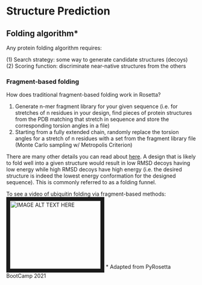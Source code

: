 # Structure Prediction
## Folding algorithm*
Any protein folding algorithm requires:

(1) Search strategy: some way to generate candidate structures (decoys)
(2) Scoring function: discriminate near-native structures from the others

### Fragment-based folding
How does traditional fragment-based folding work in Rosetta? 

1. Generate n-mer fragment library for your given sequence (i.e. for stretches of n residues in your design, find pieces of protein structures from the PDB matching that stretch in sequence and store the corresponding torsion angles in a file)
2. Starting from a fully extended chain, randomly replace the torsion angles for a stretch of n residues with a set from the fragment library file (Monte Carlo sampling w/ Metropolis Criterion)

There are many other details you can read about [here](https://new.rosettacommons.org/docs/latest/application_documentation/structure_prediction/abinitio). A design that is likely to fold well into a given structure would result in low RMSD decoys having low energy while high RMSD decoys have high energy (i.e. the desired structure is indeed the lowest energy conformation for the designed sequence). This is commonly referred to as a folding funnel.

To see a video of ubiquitin folding via fragment-based methods: 
<a href="https://www.youtube.com/watch?v=TT4syxsh_AU&t=1s" target="_blank"><img src="http://img.youtube.com/vi/TT4syxsh_AU&t/0.jpg" 
alt="IMAGE ALT TEXT HERE" width="240" height="180" border="10" /></a>
\* Adapted from PyRosetta BootCamp 2021
